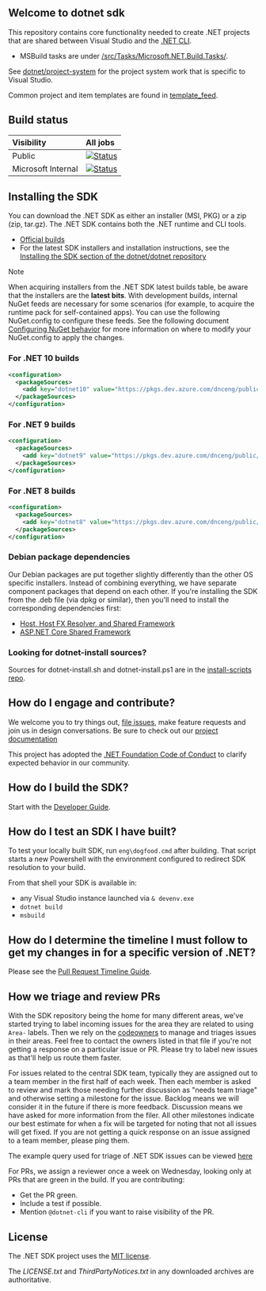 ## Welcome to dotnet sdk

This repository contains core functionality needed to create .NET projects that are shared between Visual Studio and the [.NET CLI](https://learn.microsoft.com/dotnet/core/tools/).

* MSBuild tasks are under [/src/Tasks/Microsoft.NET.Build.Tasks/](src/Tasks/Microsoft.NET.Build.Tasks).

See [dotnet/project-system](https://github.com/dotnet/project-system) for the project system work that is specific to Visual Studio.

Common project and item templates are found in [template_feed](https://github.com/dotnet/sdk/tree/main/template_feed).

## Build status

Visibility|All jobs|
|:------|:------|
|Public|[![Status](https://dev.azure.com/dnceng-public/public/_apis/build/status/101)](https://dev.azure.com/dnceng-public/public/_build?definitionId=101)|
|Microsoft Internal|[![Status](https://dev.azure.com/dnceng/internal/_apis/build/status/140)](https://dev.azure.com/dnceng/internal/_build?definitionId=140)|

## Installing the SDK

You can download the .NET SDK as either an installer (MSI, PKG) or a zip (zip, tar.gz). The .NET SDK contains both the .NET runtime and CLI tools.

- [Official builds](https://dotnet.microsoft.com/download/dotnet)
- For the latest SDK installers and installation instructions, see the [Installing the SDK section of the dotnet/dotnet repository](https://github.com/dotnet/dotnet#installing-the-sdk)

> [!NOTE]
> When acquiring installers from the .NET SDK latest builds table, be aware that the installers are the **latest bits**. With development builds, internal NuGet feeds are necessary for some scenarios (for example, to acquire the runtime pack for self-contained apps). You can use the following NuGet.config to configure these feeds. See the following document [Configuring NuGet behavior](https://docs.microsoft.com/nuget/consume-packages/configuring-nuget-behavior) for more information on where to modify your NuGet.config to apply the changes.

### For .NET 10 builds
```xml
<configuration>
  <packageSources>
    <add key="dotnet10" value="https://pkgs.dev.azure.com/dnceng/public/_packaging/dotnet10/nuget/v3/index.json" />
  </packageSources>
</configuration>
```

### For .NET 9 builds
```xml
<configuration>
  <packageSources>
    <add key="dotnet9" value="https://pkgs.dev.azure.com/dnceng/public/_packaging/dotnet9/nuget/v3/index.json" />
  </packageSources>
</configuration>
```

### For .NET 8 builds
```xml
<configuration>
  <packageSources>
    <add key="dotnet8" value="https://pkgs.dev.azure.com/dnceng/public/_packaging/dotnet8/nuget/v3/index.json" />
  </packageSources>
</configuration>
```

### Debian package dependencies

Our Debian packages are put together slightly differently than the other OS specific installers. Instead of combining everything, we have separate component packages that depend on each other. If you're installing the SDK from the .deb file (via dpkg or similar), then you'll need to install the corresponding dependencies first:
- [Host, Host FX Resolver, and Shared Framework](https://github.com/dotnet/runtime/blob/main/docs/project/dogfooding.md#daily-builds-table)
- [ASP.NET Core Shared Framework](https://github.com/dotnet/aspnetcore/blob/main/docs/DailyBuilds.md)

### Looking for dotnet-install sources?

Sources for dotnet-install.sh and dotnet-install.ps1 are in the [install-scripts repo](https://github.com/dotnet/install-scripts).

## How do I engage and contribute?

We welcome you to try things out, [file issues](https://github.com/dotnet/sdk/issues), make feature requests and join us in design conversations. Be sure to check out our [project documentation](documentation)

This project has adopted the [.NET Foundation Code of Conduct](https://dotnetfoundation.org/code-of-conduct) to clarify expected behavior in our community.

## How do I build the SDK?

Start with the [Developer Guide](documentation/project-docs/developer-guide.md).

## How do I test an SDK I have built?

To test your locally built SDK, run `eng\dogfood.cmd` after building. That script starts a new Powershell with the environment configured to redirect SDK resolution to your build.

From that shell your SDK is available in:

- any Visual Studio instance launched via `& devenv.exe`
- `dotnet build`
- `msbuild`

## How do I determine the timeline I must follow to get my changes in for a specific version of .NET?

Please see the [Pull Request Timeline Guide](documentation/project-docs/SDK-PR-guide.md).

## How we triage and review PRs

With the SDK repository being the home for many different areas, we've started trying to label incoming issues for the area they are related to using `Area-` labels.  Then we rely on the [codeowners](https://github.com/dotnet/sdk/blob/main/CODEOWNERS) to manage and triages issues in their areas. Feel free to contact the owners listed in that file if you're not getting a response on a particular issue or PR. Please try to label new issues as that'll help us route them faster.

For issues related to the central SDK team, typically they are assigned out to a team member in the first half of each week. Then each member is asked to review and mark those needing further discussion as "needs team triage" and otherwise setting a milestone for the issue. Backlog means we will consider it in the future if there is more feedback. Discussion means we have asked for more information from the filer. All other milestones indicate our best estimate for when a fix will be targeted for noting that not all issues will get fixed. If you are not getting a quick response on an issue assigned to a team member, please ping them.

The example query used for triage of .NET SDK issues can be viewed [here](https://github.com/dotnet/sdk/issues?q=is%3Aissue+is%3Aopen+-label%3AArea-NuGet+-label%3AArea-format+-label%3AArea-implicitusings+-label%3AArea-SourceBuild+-label%3AArea-Host+-label%3AArea-NativeAOT+-label%3AArea-readytorun+-label%3AArea-websdk+-label%3AArea-watch+-label%3AArea-illink+-label%3AArea-aspnetcore+-label%3AArea-compatibility+-label%3A%22Area-dotnet+test%22+-label%3AArea-FSharp+-label%3AArea-GenAPI+-label%3AArea-ApiCompat+label%3Auntriaged+no%3Amilestone+no%3Aassignee+)

For PRs, we assign a reviewer once a week on Wednesday, looking only at PRs that are green in the build.  If you are contributing:

* Get the PR green.
* Include a test if possible.
* Mention  `@dotnet-cli` if you want to raise visibility of the PR.

## License

The .NET SDK project uses the [MIT license](LICENSE.TXT).

The *LICENSE.txt* and *ThirdPartyNotices.txt* in any downloaded archives are authoritative.
